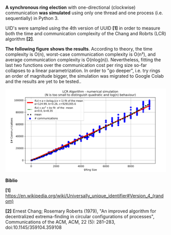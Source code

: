 <b>A synchronous ring election</b> with one-directional (clockwise) communication <b>was simulated</b> using only one thread and one process (i.e. sequentially) in Python 3.

UID's were sampled using the 4th version of UUID <b>[1]</b> in order to measure both the time and communication complexity of the Chang and Robrts (LCR) algorithm <b>[2]</b>. 

<b>The following figure shows the results</b>. According to theory, the time complexity is O(n), worst-case communication complexity is O(n²), and average communication complexity is O(nlog(n)). Nevertheless, fitting the last two functions  over the communication cost per ring size so-far collapses to a linear parametrization. In order to "go deeper", i.e. try rings an order of magnitude bigger, the simulation was migrated to Google Colab and the results are yet to be tested..

<img src="https://github.com/GastonMazzei/ring-election-simulation/blob/main/LCR-results.png" width=1000>

<b>Biblio</b>

<b>[1]</b> https://en.wikipedia.org/wiki/Universally_unique_identifier#Version_4_(random)

<b>[2]</b> Ernest Chang; Rosemary Roberts (1979), "An improved algorithm for decentralized extrema-finding in circular configurations of processes", Communications of the ACM, ACM, 22 (5): 281–283, doi:10.1145/359104.359108
